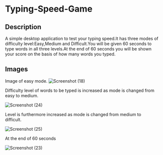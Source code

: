 ﻿# Typing-Speed-Game
 ## Description
A simple desktop application to test your typing speed.It has three modes of difficulty level:Easy,Medium and Difficult.You will be given 60 seconds to type words in all three levels.At the end of 60 seconds you will be shown your score on the basis of how many words you typed.

## Images 
Image of easy mode.
![Screenshot (18)](https://user-images.githubusercontent.com/88131508/174487574-a173c4b7-ca36-4298-9605-9db239b7ebdd.png)

Difficulty level of words to be typed is increased as mode is changed from easy to medium.

![Screenshot (24)](https://user-images.githubusercontent.com/88131508/174488526-2c76bd34-919c-4c1e-a607-a76a091b54bd.png)

Level is furthermore increased as mode is changed from medium to difficult.

![Screenshot (25)](https://user-images.githubusercontent.com/88131508/174488528-90b57001-d293-4b97-a6ae-9cbe51235911.png)

At the end of 60 seconds

![Screenshot (23)](https://user-images.githubusercontent.com/88131508/174488531-fbc6d008-9116-441d-ab08-8a839730c864.png)

